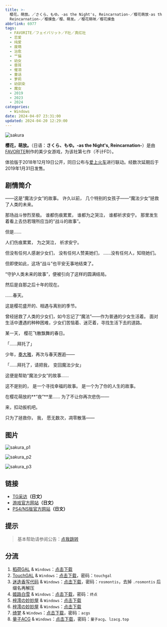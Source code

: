 ```yaml
---
title: >-
  樱花，萌放。／さくら、もゆ。-as the Night's, Reincarnation-／樱花萌放-as the Night's,
  Reincarnation-／樱摸鱼／樱、萌发。／樱花萌咲／樱花摸鱼
abbrlink: 6977
tags:
  - FAVORITE／フェイバリット／F社／真红社
  - 恋爱
  - 纯爱
  - 废萌
  - 治愈
  - 艹猫
  - 幼女
  - 兽耳
  - 催泪
  - 童话
  - 萝莉
  - 幼驯染
  - 魔女
  - 2019
  - 2023
  - 2024
categories:
  - Windows
date: 2024-04-07 23:31:00
updated: 2024-04-20 12:29:00
---
```


![sakura](https://static.saop.cc/vns/img/sakura.webp)

**樱花，萌放。**（日语：**さくら、もゆ。-as the Night's, Reincarnation-**）是由[FAVORITE](https://zh.moegirl.org.cn/FAVORITE)制作的美少女游戏，为该社第七作（不计FD）。

体验版于2018年12月19日公开，同日公布与[爱上火车](https://zh.moegirl.org.cn/爱上火车)进行联动。经数次延期后于2019年1月31日发售。

<!-- more -->

## 剧情简介

——这是“魔法少女”的故事。
许久以前，
几个特别的女孩子——“魔法少女”拯救了人类的未来。

那场战斗惨烈至极。
谁都伤痕累累，
谁都为之哭泣，
谁都祈求安宁。
那里发生着看上去仿若理所应当的“战斗的故事”。

但是……

人们伤痕累累，
为之哭泣，
祈求安宁。

但没有任何人感谢少女们，
没有任何人赞美她们，
……没有任何人，知晓她们。

但即使如此，这场“战斗”也平安无事地结束了。

“守护人类未来的故事”，便被引向了这样的圆满结局。

然后是自那之后十年的现在。

……春天。

这是樱花盛开的、相遇与离别的季节。

曾经拯救了人类的少女们，如今忘记了“魔法”——作为普通的少女生活着。
面对生活中遭遇的种种困难，少女们苦恼着、迷茫着，寻找生活下去的道路。

某一天，
樱花飞散飘舞的春日。

「……拜托了」

少年，[奏大雅](https://zh.moegirl.org.cn/奏大雅)，再次与春天邂逅——

「……拜托了，请把我，
变回魔法少女」

这便是帮助“魔法少女”的故事……

这不是别的，
是一个寻找幸福的故事。
是一个为了你的人生的故事。

在樱花萌放的**“夜”**里……
为了不让你再次悲伤——

来，扣动扳机吧。

只为了拯救你，
我，
愿无数次，凋零散落——

## 图片

![sakura_p1](https://static.saop.cc/vns/img/sakura_p1.webp)

![sakura_p2](https://static.saop.cc/vns/img/sakura_p2.webp)

![sakura_p3](https://static.saop.cc/vns/img/sakura_p3.webp)

## 链接

- [TG采访](http://www.tgsmart.jp/article.aspx?a=20570)**（日文）**
- [游戏官方网站](http://www.favo-soft.jp/soft/product/sakura/index.html)**（日文）**
- [PS4/NS版官方网站](https://www.entergram.co.jp/sakuramoyu/)**（日文）**

## 提示

> 基本帮助请参阅公告：[点我跳转](/p/announcement/)

## 分流

1. [稻荷GAL](https://inarigal.com/) & `Windows`：[点击下载](https://alpha.galpan.xyz/Windows/FAVORITE/%E6%A8%B1%E8%8A%B1,%E8%90%8C%E6%94%BE.zip)
2. [TouchGAL](https://www.touchgal.us/) & `Windows`：[点击下载](https://pan.touchgal.net/s/XVOtx)，密码：`touchgal`
3. [迷迭香写代码](https://rosmontis.com/) & `Windows`：[点击下载](https://drive.rosmontis.com/s/KEaTk)，密码：`rosmontis`，去掉 `.rosmontis` 后缀名再解压
4. [姬路白雪](https://pan.jlbx.xyz/) & `Windows`：[点击下载](https://pan.jlbx.xyz/?s=%E6%A8%B1%E8%8A%B1%EF%BC%8C%E8%90%8C%E6%94%BE)，密码：`终点`
5. [梓澪の妙妙屋](https://zi0.cc/) & `Windows`：[点击下载](https://zi0.cc/.%E3%80%90%E5%A4%8F%E9%A3%8E%E3%80%91/.%E3%80%90%E5%A4%8F%E9%A3%8E-1%E3%80%91/AVG%EF%BC%88%E8%A7%86%E8%A7%89%E5%B0%8F%E8%AF%B4%EF%BC%89/%E3%80%90PC%E3%80%91/%E3%80%90PC%E3%80%91%E6%A8%B1%E8%8A%B1%EF%BC%8C%E8%90%8C%E6%94%BE?from=search)
6. [梓澪の妙妙屋](https://zi0.cc/) & `Windows`：[点击下载](https://zi0.cc/.%E3%80%90%E5%A4%8F%E9%A3%8E%E3%80%91/.%E3%80%90%E5%A4%8F%E9%A3%8E-2%E3%80%91/%E3%80%90PC%E3%80%91%E6%A8%B1%E8%8A%B1%EF%BC%8C%E8%90%8C%E6%94%BE?from=search)
7. [绮梦](https://acgs.one/) & `Windows`：[点击下载](https://acgs.one/down_html/?url=game/%E6%A8%B1%E8%8A%B1%E8%90%8C%E6%94%BE&name=%E6%A8%B1%E8%8A%B1%E8%90%8C%E6%94%BE)，密码：`acgs`
8. [量子ACG](https://lzacg.org/) & `Windows`：[点击下载](https://od.lzacg.one/kr/037/)，密码：`量子acg`、`lzacg.top`
